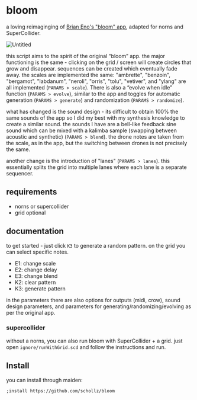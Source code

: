 # bloom

a loving reimaginging of [Brian Eno's "bloom" app](https://generativemusic.com/bloom.html), adapted for norns and SuperCollider.

![Untitled](https://github.com/schollz/bloom/assets/6550035/a4e5e034-d2e8-4c8f-818e-63a1bcd03a80)

this script aims to the spirit of the original “bloom” app. the major functioning is the same - clicking on the grid / screen will create circles that grow and disappear. sequences can be created which eventually fade away. the scales are implemented the same: "ambrette", "benzoin", "bergamot", "labdanum", "neroli", "orris", "tolu", "vetiver", and "ylang" are all implemented (`PARAMS > scale`). There is also a “evolve when idle” function (`PARAMS > evolve`), similar to the app and toggles for automatic generation (`PARAMS > generate`) and randomization (`PARAMS > randomize`). 

what has changed is the sound design - its difficult to obtain 100% the same sounds of the app so I did my best with my synthesis knowledge to create a similar sound. the sounds I have are a bell-like feedback sine sound which can be mixed with a kalimba sample (swapping between acoustic and synthetic) (`PARAMS > blend`). the drone notes are taken from the scale, as in the app, but the switching between drones is not precisely the same.

another change is the introduction of "lanes" (`PARAMS > lanes`). this essentially splits the grid into multiple lanes where each lane is a separate sequencer.

## requirements

- norns or supercollider
- grid optional

## documentation

to get started - just click `K3` to generate a random pattern. on the grid you can select specific notes.

- E1: change scale
- E2: change delay
- E3: change blend
- K2: clear pattern
- K3: generate pattern 

in the parameters there are also options for outputs (midi, crow), sound design parameters, and parameters for generating/randomizing/evolving as per the original app.

### supercollider

without a norns, you can also run bloom with SuperCollider + a grid. just open `ignore/runWithGrid.scd` and follow the instructions and run.

## Install

you can install through maiden:

```
;install https://github.com/schollz/bloom
```
